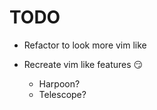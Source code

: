 # TODO

- Refactor to look more vim like

- Recreate vim like features 😏
  - Harpoon?
  - Telescope?
